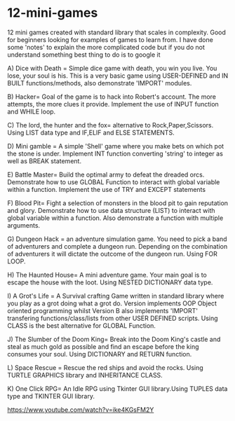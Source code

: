 # 12-mini-games
12 mini games created with standard library that scales in complexity. Good for beginners looking for examples of games to learn from.
I have done some 'notes' to explain the more complicated code but if you do not understand something best thing to do is to google it 

A) Dice with Death = Simple dice game with death, you win you live. You lose, your soul is his. This is a very basic game using USER-DEFINED and IN BUILT functions/methods, also demonstrate 'IMPORT' modules.   

B) Hacker= Goal of the game is to hack into Robert's account. The more attempts, the more clues it provide. Implement the use of INPUT function and WHILE loop.

C) The lord, the hunter and the fox= alternative to Rock,Paper,Scissors. Using LIST data type and IF,ELIF and ELSE STATEMENTS.

D) Mini gamble = A simple 'Shell' game where you make bets on which pot the stone is under. Implement INT function converting 'string' to integer as well as BREAK statement. 

E) Battle Master= Build the optimal army to defeat the dreaded orcs. Demonstrate how to use GLOBAL Function to interact with global variable within a function. Implement the use of TRY and EXCEPT statements

F) Blood Pit= Fight a selection of monsters in the blood pit to gain reputation and glory. Demonstrate how to use data structure (LIST) to interact with global variable within a function. Also demonstrate a function with multiple arguments.  

G) Dungeon Hack  = an adventure simulation game. You need to pick a band of adventurers and complete a dungeon run. Depending on the combination of adventurers it will dictate the outcome of the dungeon run. Using FOR LOOP.

H) The Haunted House= A mini adventure game. Your main goal is to escape the house with the loot. Using NESTED DICTIONARY data type. 

I) A Grot's Life = A Survival crafting Game written in standard library where you play as a grot doing what a grot do. Version implements OOP Object oriented programming whilst Version B also implements 'IMPORT' transfering functions/class/lists from other USER DEFINED scripts. Using CLASS is the best alternative for GLOBAL Function.

J) The Slumber of the Doom King= Break into the Doom King's castle and steal as much gold as possible and find an escape before the king consumes your soul. Using DICTIONARY and RETURN function. 

L) Space Rescue = Rescue the red ships and avoid the rocks. Using TURTLE GRAPHICS library and INHERITANCE CLASS.  

K) One Click RPG= An Idle RPG using Tkinter GUI library.Using TUPLES data type and TKINTER GUI library. 



https://www.youtube.com/watch?v=ike4KGsFM2Y
        
